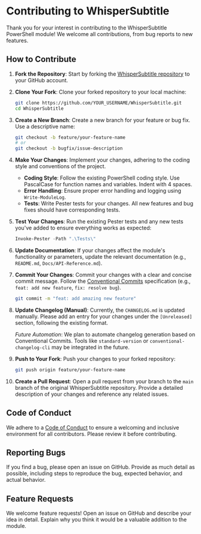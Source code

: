 # Contributing to WhisperSubtitle

Thank you for your interest in contributing to the WhisperSubtitle PowerShell module! We welcome all contributions, from bug reports to new features.

## How to Contribute

1.  **Fork the Repository**: Start by forking the [WhisperSubtitle repository](https://github.com/kjanat/WhisperSubtitle) to your GitHub account.

2.  **Clone Your Fork**: Clone your forked repository to your local machine:
    ```bash
    git clone https://github.com/YOUR_USERNAME/WhisperSubtitle.git
    cd WhisperSubtitle
    ```

3.  **Create a New Branch**: Create a new branch for your feature or bug fix. Use a descriptive name:
    ```bash
    git checkout -b feature/your-feature-name
    # or
    git checkout -b bugfix/issue-description
    ```

4.  **Make Your Changes**: Implement your changes, adhering to the coding style and conventions of the project.

    -   **Coding Style**: Follow the existing PowerShell coding style. Use PascalCase for function names and variables. Indent with 4 spaces.
    -   **Error Handling**: Ensure proper error handling and logging using `Write-ModuleLog`.
    -   **Tests**: Write Pester tests for your changes. All new features and bug fixes should have corresponding tests.

5.  **Test Your Changes**: Run the existing Pester tests and any new tests you've added to ensure everything works as expected:
    ```powershell
    Invoke-Pester -Path ".\Tests\"
    ```

6.  **Update Documentation**: If your changes affect the module's functionality or parameters, update the relevant documentation (e.g., `README.md`, `Docs/API-Reference.md`).

7.  **Commit Your Changes**: Commit your changes with a clear and concise commit message. Follow the [Conventional Commits](https://www.conventionalcommits.org/en/v1.0.0/) specification (e.g., `feat: add new feature`, `fix: resolve bug`).
    ```bash
    git commit -m "feat: add amazing new feature"
    ```

8.  **Update Changelog (Manual)**: Currently, the `CHANGELOG.md` is updated manually. Please add an entry for your changes under the `[Unreleased]` section, following the existing format.

    *Future Automation*: We plan to automate changelog generation based on Conventional Commits. Tools like `standard-version` or `conventional-changelog-cli` may be integrated in the future.

8.  **Push to Your Fork**: Push your changes to your forked repository:
    ```bash
    git push origin feature/your-feature-name
    ```

9.  **Create a Pull Request**: Open a pull request from your branch to the `main` branch of the original WhisperSubtitle repository. Provide a detailed description of your changes and reference any related issues.

## Code of Conduct

We adhere to a [Code of Conduct](CODE_OF_CONDUCT.md) to ensure a welcoming and inclusive environment for all contributors. Please review it before contributing.

## Reporting Bugs

If you find a bug, please open an issue on GitHub. Provide as much detail as possible, including steps to reproduce the bug, expected behavior, and actual behavior.

## Feature Requests

We welcome feature requests! Open an issue on GitHub and describe your idea in detail. Explain why you think it would be a valuable addition to the module.
